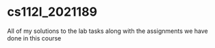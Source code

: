 # cs112l_2021189
All of my solutions to the lab tasks along with the assignments we have done in this course

